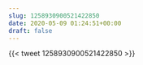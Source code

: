 ```yaml
---
slug: 1258930900521422850
date: 2020-05-09 01:24:51+00:00
draft: false
---
```


{{< tweet 1258930900521422850 >}}
